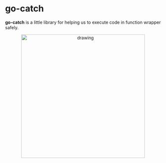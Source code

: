 # go-catch

**go-catch** is a little library for helping us to execute code in function wrapper safely. 

<p align="center">
<img src="https://user-images.githubusercontent.com/25653488/161177763-6d14e51f-b32a-4720-9703-ba0ccf20c97b.png" alt="drawing" width="400"/>
 </p>
